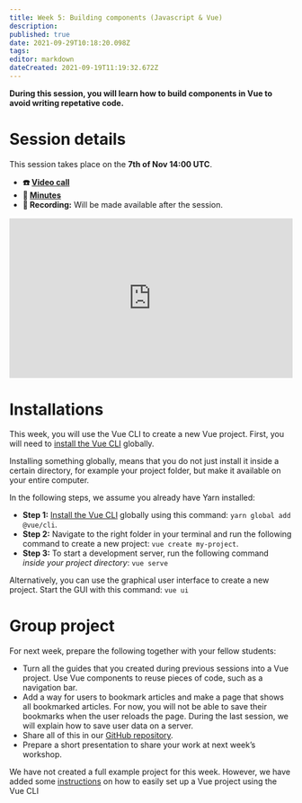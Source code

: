 ```yaml
---
title: Week 5: Building components (Javascript & Vue)
description: 
published: true
date: 2021-09-29T10:18:20.098Z
tags: 
editor: markdown
dateCreated: 2021-09-19T11:19:32.672Z
---
```


**During this session, you will learn how to build components in Vue to avoid writing repetative code.**

# Session details
This session takes place on the **7th of Nov 14:00 UTC**.
- **☎️ [Video call](https://meet.google.com/fzg-rqep-sdz)**
- **📝 [Minutes](https://docs.google.com/document/d/13p2FGk6AVNzerNXBZiTST727pcUoEANwVLEwiI8q8xk/edit?usp=sharing)**
- **🔴 Recording:** Will be made available after the session.

<div style="position: relative;padding-bottom: 56.25%;height: 0;margin-top:16px;">
  <iframe src="https://pitch.com/embed/5ffb1178-ce9c-49f1-9275-d037abc326a7" allow="fullscreen" allowfullscreen="" width="100%" height="100%" style="border:0;position: absolute;top: 0;left: 0;"></iframe>
</div>

# Installations
This week, you will use the Vue CLI to create a new Vue project. First, you will need to [install the Vue CLI](https://cli.vuejs.org/guide/installation.html) globally.

Installing something globally, means that you do not just install it inside a certain directory, for example your project folder, but make it available on your entire computer.

In the following steps, we assume you already have Yarn installed:
- **Step 1:** [Install the Vue CLI](https://cli.vuejs.org/guide/installation.html) globally using this command:
```yarn global add @vue/cli```. 
- **Step 2:** Navigate to the right folder in your terminal and run the following command to create a new project: 
```vue create my-project```.
- **Step 3:** To start a development server, run the following command *inside your project directory*: 
```vue serve```

Alternatively, you can use the graphical user interface to create a new project. Start the GUI with this command: ```vue ui```

# Group project
For next week, prepare the following together with your fellow students:
- Turn all the guides that you created during previous sessions into a Vue project. Use Vue components to reuse pieces of code, such as a navigation bar.
- Add a way for users to bookmark articles and make a page that shows all bookmarked articles. For now, you will not be able to save their bookmarks when the user reloads the page. During the last session, we will explain how to save user data on a server.
- Share all of this in our [GitHub repository](https://github.com/activisthandbook/web-dev-course).
- Prepare a short presentation to share your work at next week’s workshop.

We have not created a full example project for this week. However, we have added some [instructions](https://github.com/activisthandbook/web-dev-course/blob/main/week-5/example.md) on how to easily set up a Vue project using the Vue CLI